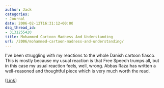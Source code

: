 ```yaml
---
author: Jack
categories:
- Journal
date: 2006-02-12T16:31:12+00:00
dsq_thread_id:
- 3131255420
title: Mohammed Cartoon Madness And Understanding
url: /2006/mohammed-cartoon-madness-and-understanding/
---
```


I've been struggling with my reactions to the whole Danish cartoon fiasco. This is mostly because my usual reaction is that Free Speech trumps all, but in this case my usual reaction feels, well, wrong. Abbas Raza has written a well-reasoned and thoughtful piece which is very much worth the read. 

[[Link](<http://3quarksdaily.blogs.com/3quarksdaily/2006/02/cartoon_crazine.html>)]